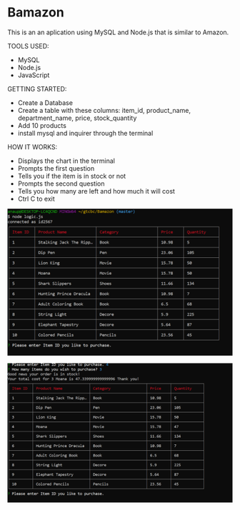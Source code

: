 # Bamazon
This is an an aplication using MySQL and Node.js that is similar to Amazon. 

TOOLS USED:
* MySQL
* Node.js
* JavaScript

GETTING STARTED:
* Create a Database
* Create a table with these columns: item_id, product_name, department_name, price, stock_quantity
* Add 10 products
* install mysql and inquirer through the terminal

HOW IT WORKS:
* Displays the chart in the terminal 
* Prompts the first question
* Tells you if the item is in stock or not
* Prompts the second question
* Tells you how many are left and how much it will cost
* Ctrl C to exit

![table](./images/tableone.png?raw=true "Optional Title")

![questions](./images/tabletwo.png?raw=true "Optional Title")
